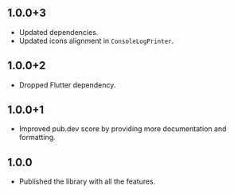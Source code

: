 ## 1.0.0+3

* Updated dependencies.
* Updated icons alignment in `ConsoleLogPrinter`.

## 1.0.0+2

* Dropped Flutter dependency.

## 1.0.0+1

* Improved pub.dev score by providing more documentation and formatting.

## 1.0.0

* Published the library with all the features.
